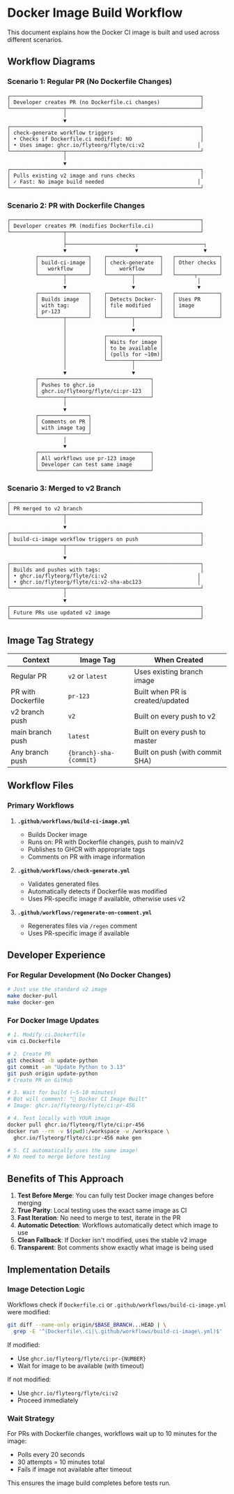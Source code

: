 # Docker Image Build Workflow

This document explains how the Docker CI image is built and used across different scenarios.

## Workflow Diagrams

### Scenario 1: Regular PR (No Dockerfile Changes)

```
┌─────────────────────────────────────────────────────────────┐
│ Developer creates PR (no Dockerfile.ci changes)             │
└─────────────────┬───────────────────────────────────────────┘
                  │
                  ▼
┌─────────────────────────────────────────────────────────────┐
│ check-generate workflow triggers                            │
│ • Checks if Dockerfile.ci modified: NO                      │
│ • Uses image: ghcr.io/flyteorg/flyte/ci:v2                 │
└─────────────────┬───────────────────────────────────────────┘
                  │
                  ▼
┌─────────────────────────────────────────────────────────────┐
│ Pulls existing v2 image and runs checks                     │
│ ✓ Fast: No image build needed                              │
└─────────────────────────────────────────────────────────────┘
```

### Scenario 2: PR with Dockerfile Changes

```
┌─────────────────────────────────────────────────────────────┐
│ Developer creates PR (modifies Dockerfile.ci)               │
└─────────────────┬───────────────────────────────────────────┘
                  │
                  ├──────────────────────┬─────────────────────┐
                  ▼                      ▼                     ▼
         ┌────────────────┐    ┌─────────────────┐   ┌──────────────┐
         │ build-ci-image │    │ check-generate  │   │ Other checks │
         │   workflow     │    │    workflow     │   │              │
         └────────┬───────┘    └────────┬────────┘   └──────┬───────┘
                  │                     │                    │
                  ▼                     ▼                    ▼
         ┌────────────────┐    ┌─────────────────┐   ┌──────────────┐
         │ Builds image   │    │ Detects Docker- │   │ Uses PR      │
         │ with tag:      │    │ file modified   │   │ image        │
         │ pr-123         │    │                 │   │              │
         └────────┬───────┘    └────────┬────────┘   └──────────────┘
                  │                     │
                  │                     ▼
                  │            ┌─────────────────┐
                  │            │ Waits for image │
                  │            │ to be available │
                  │            │ (polls for ~10m)│
                  │            └────────┬────────┘
                  │                     │
                  ▼                     ▼
         ┌────────────────────────────────────┐
         │ Pushes to ghcr.io                  │
         │ ghcr.io/flyteorg/flyte/ci:pr-123   │
         └────────┬───────────────────────────┘
                  │
                  ▼
         ┌────────────────┐
         │ Comments on PR │
         │ with image tag │
         └────────────────┘
                  │
                  ▼
         ┌────────────────────────────────────┐
         │ All workflows use pr-123 image     │
         │ Developer can test same image      │
         └────────────────────────────────────┘
```

### Scenario 3: Merged to v2 Branch

```
┌─────────────────────────────────────────────────────────────┐
│ PR merged to v2 branch                                      │
└─────────────────┬───────────────────────────────────────────┘
                  │
                  ▼
┌─────────────────────────────────────────────────────────────┐
│ build-ci-image workflow triggers on push                    │
└─────────────────┬───────────────────────────────────────────┘
                  │
                  ▼
┌─────────────────────────────────────────────────────────────┐
│ Builds and pushes with tags:                                │
│ • ghcr.io/flyteorg/flyte/ci:v2                             │
│ • ghcr.io/flyteorg/flyte/ci:v2-sha-abc123                  │
└─────────────────┬───────────────────────────────────────────┘
                  │
                  ▼
┌─────────────────────────────────────────────────────────────┐
│ Future PRs use updated v2 image                             │
└─────────────────────────────────────────────────────────────┘
```

## Image Tag Strategy

| Context            | Image Tag                              | When Created                    |
|--------------------|----------------------------------------|---------------------------------|
| Regular PR         | `v2` or `latest`                      | Uses existing branch image      |
| PR with Dockerfile | `pr-123`                              | Built when PR is created/updated|
| v2 branch push     | `v2`                                  | Built on every push to v2       |
| main branch push   | `latest`                              | Built on every push to master   |
| Any branch push    | `{branch}-sha-{commit}`               | Built on push (with commit SHA) |

## Workflow Files

### Primary Workflows

1. **`.github/workflows/build-ci-image.yml`**
   - Builds Docker image
   - Runs on: PR with Dockerfile changes, push to main/v2
   - Publishes to GHCR with appropriate tags
   - Comments on PR with image information

2. **`.github/workflows/check-generate.yml`**
   - Validates generated files
   - Automatically detects if Dockerfile was modified
   - Uses PR-specific image if available, otherwise uses v2

3. **`.github/workflows/regenerate-on-comment.yml`**
   - Regenerates files via `/regen` comment
   - Uses PR-specific image if available

## Developer Experience

### For Regular Development (No Docker Changes)

```bash
# Just use the standard v2 image
make docker-pull
make docker-gen
```

### For Docker Image Updates

```bash
# 1. Modify ci.Dockerfile
vim ci.Dockerfile

# 2. Create PR
git checkout -b update-python
git commit -am "Update Python to 3.13"
git push origin update-python
# Create PR on GitHub

# 3. Wait for build (~5-10 minutes)
# Bot will comment: "🐳 Docker CI Image Built"
# Image: ghcr.io/flyteorg/flyte/ci:pr-456

# 4. Test locally with YOUR image
docker pull ghcr.io/flyteorg/flyte/ci:pr-456
docker run --rm -v $(pwd):/workspace -w /workspace \
  ghcr.io/flyteorg/flyte/ci:pr-456 make gen

# 5. CI automatically uses the same image!
# No need to merge before testing
```

## Benefits of This Approach

1. **Test Before Merge**: You can fully test Docker image changes before merging
2. **True Parity**: Local testing uses the exact same image as CI
3. **Fast Iteration**: No need to merge to test, iterate in the PR
4. **Automatic Detection**: Workflows automatically detect which image to use
5. **Clean Fallback**: If Docker isn't modified, uses the stable v2 image
6. **Transparent**: Bot comments show exactly what image is being used

## Implementation Details

### Image Detection Logic

Workflows check if `Dockerfile.ci` or `.github/workflows/build-ci-image.yml` were modified:

```bash
git diff --name-only origin/$BASE_BRANCH...HEAD | \
  grep -E '^(Dockerfile\.ci|\.github/workflows/build-ci-image\.yml)$'
```

If modified:
- Use `ghcr.io/flyteorg/flyte/ci:pr-{NUMBER}`
- Wait for image to be available (with timeout)

If not modified:
- Use `ghcr.io/flyteorg/flyte/ci:v2`
- Proceed immediately

### Wait Strategy

For PRs with Dockerfile changes, workflows wait up to 10 minutes for the image:
- Polls every 20 seconds
- 30 attempts = 10 minutes total
- Fails if image not available after timeout

This ensures the image build completes before tests run.
